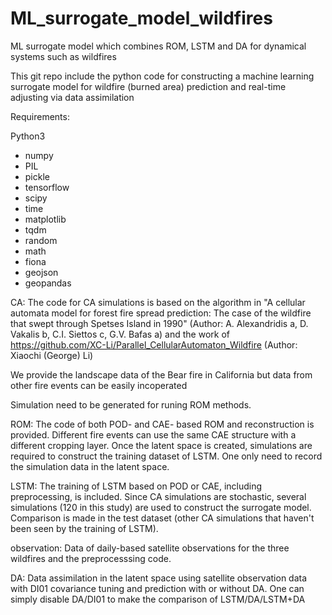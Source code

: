# ML_surrogate_model_wildfires
ML surrogate model which combines ROM, LSTM and DA for dynamical systems such as wildfires

This git repo include the python code for constructing a machine learning surrogate model for wildfire (burned area) prediction and real-time adjusting via data assimilation

Requirements:

Python3

- numpy
- PIL
- pickle
- tensorflow
- scipy
- time
- matplotlib
- tqdm
- random
- math
- fiona
- geojson
- geopandas


CA:
The code for CA simulations is based on the algorithm in "A cellular automata model for forest fire spread prediction: The case
 of the wildfire that swept through Spetses Island in 1990" (Author: A. Alexandridis a, D. Vakalis b, C.I. Siettos c, G.V. Bafas a)
and the work of https://github.com/XC-Li/Parallel_CellularAutomaton_Wildfire (Author: Xiaochi (George) Li)

We provide the landscape data of the Bear fire in California but data from other fire events can be easily incoperated

Simulation need to be generated for runing ROM methods.

ROM:
The code of both POD- and CAE- based ROM and reconstruction is provided. Different fire events can use the same CAE structure with a different cropping
layer. Once the latent space is created, simulations are required to construct the training dataset of LSTM. One only need to record
the simulation data in the latent space.

LSTM: The training of LSTM based on POD or CAE, including preprocessing, is included. Since CA simulations are stochastic, 
several simulations (120 in this study) are used to construct the surrogate model. Comparison is made in the test dataset (other CA
simulations that haven't been seen by the training of LSTM).

observation:
Data of daily-based satellite observations for the three wildfires and the preprocesssing code.

DA: 
Data assimilation in the latent space using satellite observation data with DI01 covariance tuning and prediction with or without DA. One
can simply disable DA/DI01 to make the comparison of LSTM/DA/LSTM+DA




 
